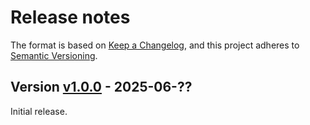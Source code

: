 # Release notes

The format is based on [Keep a Changelog](https://keepachangelog.com/en/1.0.0/), and this project adheres to [Semantic Versioning](https://semver.org/spec/v2.0.0.html).

## Version [v1.0.0](https://github.com/JuliaArrays/FixedSizeArrays.jl/releases/tag/v1.0.0) - 2025-06-??

Initial release.

